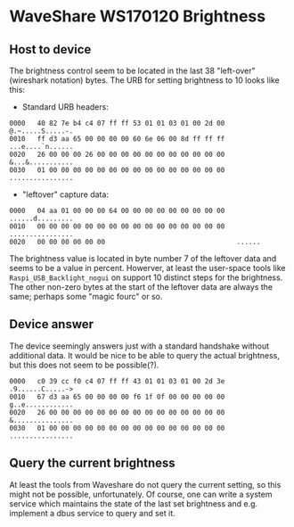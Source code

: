 # WaveShare WS170120 Brightness

## Host to device

The brightness control seem to be located in the last 38 "left-over"
(wireshark notation) bytes. The URB for setting brightness to 10 looks
like this:

- Standard URB headers:
```
0000   40 82 7e b4 c4 07 ff ff 53 01 01 03 01 00 2d 00   @.~.....S.....-.
0010   ff d3 aa 65 00 00 00 00 60 6e 06 00 8d ff ff ff   ...e....`n......
0020   26 00 00 00 26 00 00 00 00 00 00 00 00 00 00 00   &...&...........
0030   01 00 00 00 00 00 00 00 00 00 00 00 00 00 00 00   ................
```

- "leftover" capture data:
```
0000   04 aa 01 00 00 00 64 00 00 00 00 00 00 00 00 00   ......d.........
0010   00 00 00 00 00 00 00 00 00 00 00 00 00 00 00 00   ................
0020   00 00 00 00 00 00                                 ......
```

The brightness value is located in byte number 7 of the leftover data
and seems to be a value in percent. Howerver, at least the user-space
tools like `Raspi_USB_Backlight_nogui` on support 10 distinct steps
for the brightness. The other non-zero bytes at the start of the
leftover data are always the same; perhaps some "magic fourc" or so.

## Device answer

The device seemingly answers just with a standard handshake without additional data. It would be nice to be able to query the actual brightness, but this does not seem to be possible(?).

```
0000   c0 39 cc f0 c4 07 ff ff 43 01 01 03 01 00 2d 3e   .9......C.....->
0010   67 d3 aa 65 00 00 00 00 f6 1f 0f 00 00 00 00 00   g..e............
0020   26 00 00 00 00 00 00 00 00 00 00 00 00 00 00 00   &...............
0030   01 00 00 00 00 00 00 00 00 00 00 00 00 00 00 00   ................
```

## Query the current brightness

At least the tools from Waveshare do not query the current setting, so
this might not be possible, unfortunately. Of course, one can write a
system service which maintains the state of the last set brightness
and e.g. implement a dbus service to query and set it.
